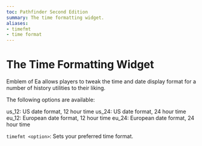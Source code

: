```yaml
---
toc: Pathfinder Second Edition
summary: The time formatting widget.
aliases:
- timefmt
- time format
---
```


# The Time Formatting Widget

Emblem of Ea allows players to tweak the time and date display format for a number of history utilities to their liking. 

The following options are available: 

us_12: US date format, 12 hour time
us_24: US date format, 24 hour time
eu_12: European date format, 12 hour time
eu_24: European date format, 24 hour time

`timefmt <option>`: Sets your preferred time format. 